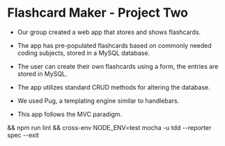 # Flashcard Maker - Project Two

* Our group created a web app that stores and shows flashcards. 

* The app has pre-populated flashcards based on commonly needed coding subjects, stored in a MySQL database.

* The user can create their own flashcards using a form, the entries are stored in MySQL. 

* The app utilizes standard CRUD methods for altering the database. 

* We used Pug, a templating engine similar to handlebars. 

* This app follows the MVC paradigm.

&& npm run lint && cross-env NODE_ENV=test mocha -u tdd --reporter spec --exit
